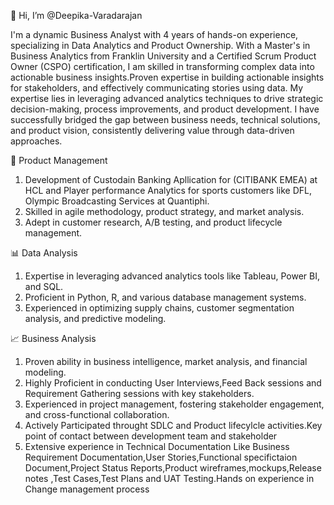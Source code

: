  👋 Hi, I’m @Deepika-Varadarajan 
                                                               
I'm a dynamic Business Analyst with 4 years of hands-on experience, specializing in Data Analytics and Product Ownership. With a Master's in Business Analytics from Franklin University and a Certified Scrum Product Owner (CSPO) certification, I am skilled in transforming complex data into actionable business insights.Proven expertise in building actionable insights for stakeholders, and effectively communicating stories using data.
My expertise lies in leveraging advanced analytics techniques to drive strategic decision-making, process improvements, and product development.  I have successfully bridged the gap between business needs, technical solutions, and product vision, consistently delivering value through data-driven approaches.


💼 Product Management

1) Development of Custodain Banking Apllication for (CITIBANK EMEA) at HCL and Player performance Analytics for sports customers like DFL, Olympic Broadcasting Services  at Quantiphi.
2) Skilled in agile methodology, product strategy, and market analysis.
3) Adept in customer research, A/B testing, and product lifecycle management.

📊 Data Analysis
1) Expertise in leveraging advanced analytics tools like Tableau, Power BI, and SQL.
2) Proficient in Python, R, and various database management systems.
3) Experienced in optimizing supply chains, customer segmentation analysis, and predictive modeling.

📈 Business Analysis
1) Proven ability in business intelligence, market analysis, and financial modeling.
2) Highly Proficient in conducting User Interviews,Feed Back sessions and Requirement Gathering sessions with key stakeholders.
3) Experienced in project management, fostering stakeholder engagement, and cross-functional collaboration.
4) Actively Participated throught SDLC and Product lifecylcle activities.Key point of contact between development team and stakeholder
5) Extensive experience in Technical Documentation Like Business Requirement Documentation,User Stories,Functional specifictaion Document,Project Status Reports,Product wireframes,mockups,Release notes ,Test Cases,Test Plans and UAT Testing.Hands on experience in Change management process 
